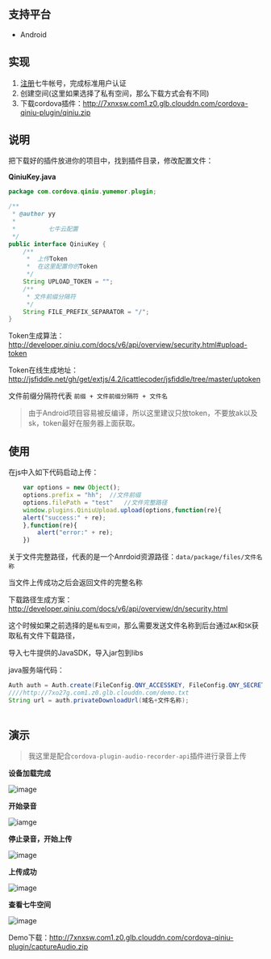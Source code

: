 ## 支持平台

* Android

## 实现

1. [注册](https://portal.qiniu.com/signup)七牛帐号，完成标准用户认证 
2. 创建空间(这里如果选择了私有空间，那么下载方式会有不同)
3. 下载cordova插件：http://7xnxsw.com1.z0.glb.clouddn.com/cordova-qiniu-plugin/qiniu.zip

## 说明
把下载好的插件放进你的项目中，找到插件目录，修改配置文件：

**QiniuKey.java**

```java
package com.cordova.qiniu.yumemor.plugin;

/**
 * @author yy
 * 
 *         七牛云配置
 */
public interface QiniuKey {
	/**
	 * 	上传Token
	 * 	在这里配置你的Token
	 */
	String UPLOAD_TOKEN = "";
	/**
	 * 文件前缀分隔符
	 */
	String FILE_PREFIX_SEPARATOR = "/";
}

```

Token生成算法：http://developer.qiniu.com/docs/v6/api/overview/security.html#upload-token

Token在线生成地址：http://jsfiddle.net/gh/get/extjs/4.2/icattlecoder/jsfiddle/tree/master/uptoken

文件前缀分隔符代表	`前缀 + 文件前缀分隔符 + 文件名`

> 由于Android项目容易被反编译，所以这里建议只放token，不要放ak以及sk，token最好在服务器上面获取。

## 使用

在js中入如下代码启动上传：

```javascript
	var options = new Object();
	options.prefix = "hh";	//文件前缀
	options.filePath = "test"	//文件完整路径
	window.plugins.QiniuUpload.upload(options,function(re){
    alert("success:" + re);
	},function(re){
		alert("error:" + re);
	})
```

关于文件完整路径，代表的是一个Anrdoid资源路径：`data/package/files/文件名称`

当文件上传成功之后会返回文件的完整名称

下载路径生成方案：http://developer.qiniu.com/docs/v6/api/overview/dn/security.html

这个时候如果之前选择的是`私有空间`，那么需要发送文件名称到后台通过`AK`和`SK`获取私有文件下载路径，

导入七牛提供的JavaSDK，导入jar包到libs

java服务端代码：

```java
Auth auth = Auth.create(FileConfig.QNY_ACCESSKEY, FileConfig.QNY_SECRETKEY);
////http://7xo27g.com1.z0.glb.clouddn.com/demo.txt
String url = auth.privateDownloadUrl(域名+文件名称);
	
```

## 演示

>我这里是配合`cordova-plugin-audio-recorder-api`插件进行录音上传

**设备加载完成**

![image](http://7xnxsw.com1.z0.glb.clouddn.com/cordova-qiniu-plugin/Screenshot_2015-11-12-17-16-10.png)

**开始录音**

![iamge](http://7xnxsw.com1.z0.glb.clouddn.com/cordova-qiniu-plugin/Screenshot_2015-11-12-17-17-16.png)

**停止录音，开始上传**

![image](http://7xnxsw.com1.z0.glb.clouddn.com/cordova-qiniu-plugin/Screenshot_2015-11-12-17-20-40.png)

**上传成功**

![image](http://7xnxsw.com1.z0.glb.clouddn.com/cordova-qiniu-plugin/Screenshot_2015-11-12-17-17-38.png)

**查看七牛空间**

![image](http://7xnxsw.com1.z0.glb.clouddn.com/cordova-qiniu-plugin/QQ截图20151111150111.png)

Demo下载：http://7xnxsw.com1.z0.glb.clouddn.com/cordova-qiniu-plugin/captureAudio.zip
